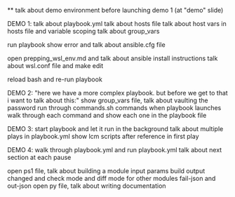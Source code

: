 ** talk about demo environment before launching demo 1 (at "demo" slide)

DEMO 1:
talk about playbook.yml
talk about hosts file
talk about host vars in hosts file and variable scoping
talk about group_vars

run playbook
show error and talk about ansible.cfg file

open prepping_wsl_env.md and talk about ansible install instructions
talk about wsl.conf file and make edit

reload bash and re-run playbook

DEMO 2:
"here we have a more complex playbook.  but before we get to that i want to talk about this:"
show group_vars file, talk about vaulting the password
run through commands.sh commands
when playbook launches walk through each command and show each one in the playbook file

DEMO 3:
start playbook and let it run in the background
talk about multiple plays in playbook.yml
show lcm scripts after reference in first play

DEMO 4:
walk through playbook.yml and run playbook.yml
talk about next section at each pause

open ps1 file, talk about building a module
	input params
	build output
	changed and check mode and diff mode for other modules
	fail-json and out-json
open py file, talk about writing documentation
